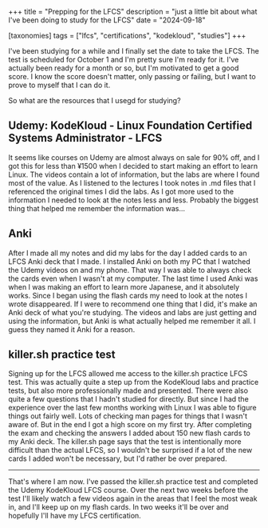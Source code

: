 +++
title = "Prepping for the LFCS"
description = "just a little bit about what I've been doing to study for the LFCS"
date = "2024-09-18"

[taxonomies] 
tags = ["lfcs", "certifications", "kodekloud", "studies"]
+++

I've been studying for a while and I finally set the date to take the LFCS.  The test is scheduled for October 1 and I'm pretty sure I'm ready for it.  I've actually been ready for a month or so, but I'm motivated to get a good score.  I know the score doesn't matter, only passing or failing, but I want to prove to myself that I can do it.

So what are the resources that I usegd for studying?

## Udemy: KodeKloud - Linux Foundation Certified Systems Administrator - LFCS

It seems like courses on Udemy are almost always on sale for 90% off, and I got this for less than ¥1500 when I decided to start making an effort to learn Linux.  The videos contain a lot of information, but the labs are where I found most of the value.  As I listened to the lectures I took notes in .md files that I referenced the original times I did the labs.  As I got more used to the information I needed to look at the notes less and less.  Probably the biggest thing that helped me remember the information was...

## Anki

After I made all my notes and did my labs for the day I added cards to an LFCS Anki deck that I made.  I installed Anki on both my PC that I watched the Udemy videos on and my phone.  That way I was able to always check the cards even when I wasn't at my computer.  The last time I used Anki was when I was making an effort to learn more Japanese, and it absolutely works.  Since I began using the flash cards my need to look at the notes I wrote disappeared.  If I were to recommend one thing that I did, it's make an Anki deck of what you're studying.  The videos and labs are just getting and using the information, but Anki is what actually helped me remember it all.  I guess they named it Anki for a reason.

## killer.sh practice test

Signing up for the LFCS allowed me access to the killer.sh practice LFCS test.  This was actually quite a step up from the KodeKloud labs and practice tests, but also more professionally made and presented.  There were also quite a few questions that I hadn't studied for directly.  But since I had the experience over the last few months working with Linux I was able to figure things out fairly well.  Lots of checking man pages for things that I wasn't aware of.  But in the end I got a high score on my first try.  After completing the exam and checking the answers I added about 150 new flash cards to my Anki deck.  The killer.sh page says that the test is intentionally more difficult than the actual LFCS, so I wouldn't be surprised if a lot of the new cards I added won't be necessary, but I'd rather be over prepared.

---

That's where I am now.  I've passed the killer.sh practice test and completed the Udemy KodeKloud LFCS course.  Over the next two weeks before the test I'll likely watch a few videos again in the areas that I feel the most weak in, and I'll keep up on my flash cards.  In two weeks it'll be over and hopefully I'll have my LFCS certification.
